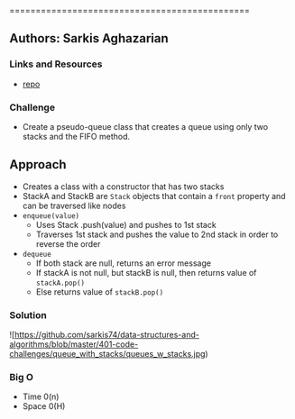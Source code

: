 
==============================================

## Authors: Sarkis Aghazarian


### Links and Resources
* [repo](https://github.com/sarkis74/data-structures-and-algorithms/tree/master/401-code-challenges/queue_with_stacks)

### Challenge
* Create a pseudo-queue class that creates a queue using only two stacks and the FIFO method.

## Approach
* Creates a class with a constructor that has two stacks 
* StackA and StackB are `Stack` objects that contain a `front` property and can be traversed like nodes
* `enqueue(value)`
  * Uses Stack .push(value) and pushes to 1st stack
  * Traverses 1st stack and pushes the value to 2nd stack in order to reverse the order
* `dequeue`
  * If both stack are null, returns an error message
  * If stackA is not null, but stackB is null, then returns value of `stackA.pop()`
  * Else returns value of `stackB.pop()`


### Solution
![https://github.com/sarkis74/data-structures-and-algorithms/blob/master/401-code-challenges/queue_with_stacks/queues_w_stacks.jpg)



### Big O
* Time 0(n)
* Space 0(H)
